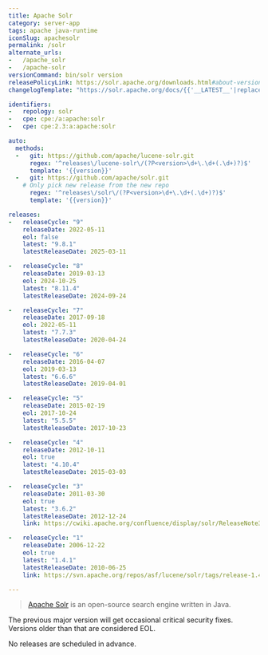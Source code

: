 ```yaml
---
title: Apache Solr
category: server-app
tags: apache java-runtime
iconSlug: apachesolr
permalink: /solr
alternate_urls:
-   /apache_solr
-   /apache-solr
versionCommand: bin/solr version
releasePolicyLink: https://solr.apache.org/downloads.html#about-versions-and-support
changelogTemplate: "https://solr.apache.org/docs/{{'__LATEST__'|replace:'.','_'}}/changes/Changes.html"

identifiers:
-   repology: solr
-   cpe: cpe:/a:apache:solr
-   cpe: cpe:2.3:a:apache:solr

auto:
  methods:
  -   git: https://github.com/apache/lucene-solr.git
      regex: '^releases\/lucene-solr\/(?P<version>\d+\.\d+(.\d+)?)$'
      template: '{{version}}'
  -   git: https://github.com/apache/solr.git
    # Only pick new release from the new repo
      regex: '^releases\/solr\/(?P<version>\d+\.\d+(.\d+)?)$'
      template: '{{version}}'

releases:
-   releaseCycle: "9"
    releaseDate: 2022-05-11
    eol: false
    latest: "9.8.1"
    latestReleaseDate: 2025-03-11

-   releaseCycle: "8"
    releaseDate: 2019-03-13
    eol: 2024-10-25
    latest: "8.11.4"
    latestReleaseDate: 2024-09-24

-   releaseCycle: "7"
    releaseDate: 2017-09-18
    eol: 2022-05-11
    latest: "7.7.3"
    latestReleaseDate: 2020-04-24

-   releaseCycle: "6"
    releaseDate: 2016-04-07
    eol: 2019-03-13
    latest: "6.6.6"
    latestReleaseDate: 2019-04-01

-   releaseCycle: "5"
    releaseDate: 2015-02-19
    eol: 2017-10-24
    latest: "5.5.5"
    latestReleaseDate: 2017-10-23

-   releaseCycle: "4"
    releaseDate: 2012-10-11
    eol: true
    latest: "4.10.4"
    latestReleaseDate: 2015-03-03

-   releaseCycle: "3"
    releaseDate: 2011-03-30
    eol: true
    latest: "3.6.2"
    latestReleaseDate: 2012-12-24
    link: https://cwiki.apache.org/confluence/display/solr/ReleaseNote362

-   releaseCycle: "1"
    releaseDate: 2006-12-22
    eol: true
    latest: "1.4.1"
    latestReleaseDate: 2010-06-25
    link: https://svn.apache.org/repos/asf/lucene/solr/tags/release-1.4.1/CHANGES.txt

---
```


> [Apache Solr](https://solr.apache.org/) is an open-source search engine written in Java.

The previous major version will get occasional critical security fixes.
Versions older than that are considered EOL.

No releases are scheduled in advance.
